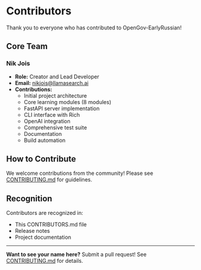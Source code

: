 # Contributors

Thank you to everyone who has contributed to OpenGov-EarlyRussian!

## Core Team

### Nik Jois
- **Role:** Creator and Lead Developer
- **Email:** nikjois@llamasearch.ai
- **Contributions:** 
  - Initial project architecture
  - Core learning modules (8 modules)
  - FastAPI server implementation
  - CLI interface with Rich
  - OpenAI integration
  - Comprehensive test suite
  - Documentation
  - Build automation

## How to Contribute

We welcome contributions from the community! Please see [CONTRIBUTING.md](CONTRIBUTING.md) for guidelines.

## Recognition

Contributors are recognized in:
- This CONTRIBUTORS.md file
- Release notes
- Project documentation

---

**Want to see your name here?** Submit a pull request! See [CONTRIBUTING.md](CONTRIBUTING.md) for details.

